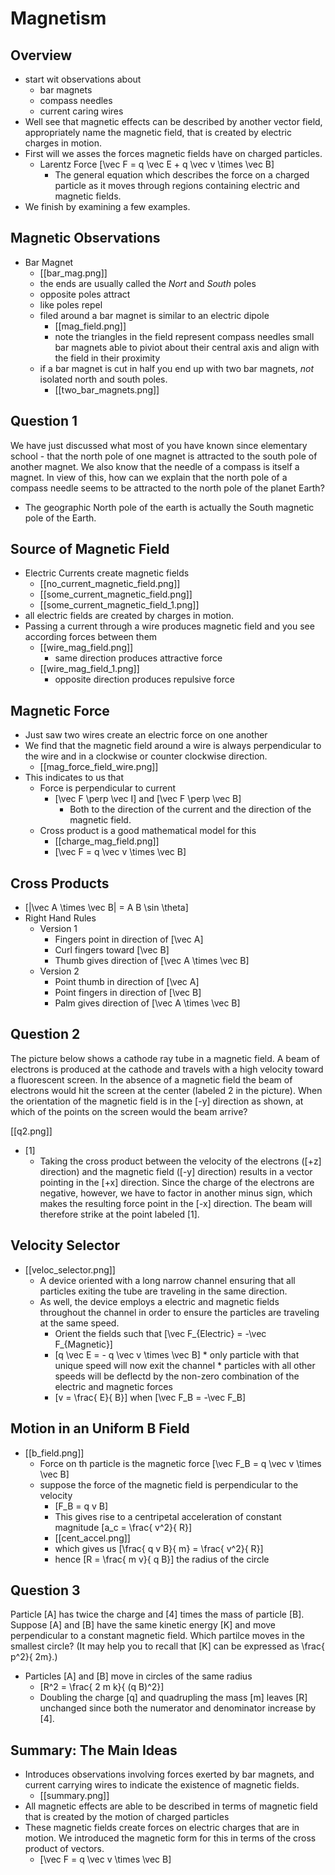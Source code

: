 # Magnetism

## Overview
* start wit observations about
  * bar magnets
  * compass needles
  * current caring wires
* Well see that magnetic effects can be described 
  by another vector field, appropriately name the 
  magnetic field, that is created by electric charges
  in motion.
* First will we asses the forces magnetic fields have on
  charged particles.
  * Larentz Force \[\vec F = q \vec E + q \vec v \times \vec B\]
      * The general equation which describes the force on a charged
        particle as it moves through regions containing electric and
        magnetic fields.
* We finish by examining a few examples.

## Magnetic Observations
* Bar Magnet
  * [[bar_mag.png]]
  * the ends are usually called the _Nort_ and _South_ poles
  * opposite poles attract
  * like poles repel
  * filed around a bar magnet is similar to an electric dipole
      * [[mag_field.png]]
      * note the triangles in the field represent compass needles
        small bar magnets able to piviot about their central axis
        and align with the field in their proximity
  * if a bar magnet is cut in half you end up with two bar magnets,
    _not_ isolated north and south poles.
      * [[two_bar_magnets.png]]

## Question 1
We have just discussed what most of you have known since 
elementary school - that the north pole of one magnet is 
attracted to the south pole of another magnet. We also know 
that the needle of a compass is itself a magnet. In view of 
this, how can we explain that the north pole of a compass 
needle seems to be attracted to the north pole of the planet Earth?

* The geographic North pole of the earth is actually the South 
  magnetic pole of the Earth.

## Source of Magnetic Field
* Electric Currents create magnetic fields
  * [[no_current_magnetic_field.png]]
  * [[some_current_magnetic_field.png]]
  * [[some_current_magnetic_field_1.png]]
* all electric fields are created by charges in motion. 
* Passing a current through a wire produces magnetic field
  and you see according forces between them
  * [[wire_mag_field.png]]
      * same direction produces attractive force
  * [[wire_mag_field_1.png]]
    * opposite direction produces repulsive force

## Magnetic Force
* Just saw two wires create an electric force on one another
* We find that the magnetic field around a wire is always perpendicular
  to the wire and in a clockwise or counter clockwise direction.
  * [[mag_force_field_wire.png]]
* This indicates to us that
  * Force is perpendicular to current 
      * \[\vec F \perp \vec I\] and \[\vec F \perp \vec B\]
          * Both to the direction of the current and the 
            direction of the magnetic field.
  * Cross product is a good mathematical model for this
      * [[charge_mag_field.png]]
      * \[\vec F = q \vec v \times \vec B\]

## Cross Products
*  \[|\vec A \times \vec B| = A B \sin \theta\]
* Right Hand Rules
  * Version 1
      * Fingers point in direction of \[\vec A\]
      * Curl fingers toward \[\vec B\]
      * Thumb gives direction of \[\vec A \times \vec B\]
  * Version 2
      * Point thumb in direction of \[\vec A\]
      * Point fingers in direction of \[\vec B\]
      * Palm gives direction of \[\vec A \times \vec B\]

## Question 2
The picture below shows a cathode ray tube in a magnetic field. 
A beam of electrons is produced at the cathode and travels with 
a high velocity toward a fluorescent screen. In the absence of 
a magnetic field the beam of electrons would hit the screen at 
the center (labeled 2 in the picture). When the orientation of 
the magnetic field is in the \[-y\] direction as shown, at 
which of the points on the screen would the beam arrive?

[[q2.png]]

* \[1\]
  * Taking the cross product between the velocity of the electrons 
    (\[+z\] direction) and the magnetic field (\[-y\] direction) results 
    in a vector pointing in the \[+x\] direction. Since the charge of 
    the electrons are negative, however, we have to factor in another 
    minus sign, which makes the resulting force point in the \[-x\] 
    direction. The beam will therefore strike at the point labeled \[1\].


## Velocity Selector
* [[veloc_selector.png]]
  * A device oriented with a long narrow channel ensuring that all particles
    exiting the tube are traveling in the same direction.
  * As well, the device employs a electric and magnetic fields throughout
    the channel in order to ensure the particles are traveling at the same speed.
      * Orient the fields such that \[\vec F_{Electric} = -\vec F_{Magnetic}\]
      * \[q \vec E = - q \vec v \times \vec B\]
            * only particle with that unique speed will now exit the channel
            * particles with all other speeds will be deflectd by the non-zero 
              combination of the electric and magnetic forces 
      * \[v = \frac{ E}{ B}\] when \[\vec F_B = -\vec F_B\]

## Motion in an Uniform B Field
* [[b_field.png]]
  * Force on th particle is the magnetic force \[\vec F_B = q \vec v \times \vec B\]
  * suppose the force of the magnetic field is perpendicular to the velocity
      * \[F_B = q v B\]
      * This gives rise to a centripetal acceleration of constant magnitude 
        \[a_c = \frac{ v^2}{ R}\]
      * [[cent_accel.png]]
      * which gives us \[\frac{ q v B}{ m} = \frac{ v^2}{ R}\]
      * hence \[R = \frac{ m v}{ q B}\] the radius of the circle

## Question 3
Particle \[A\] has twice the charge and \[4\] times the mass of particle \[B\]. 
Suppose \[A\] and \[B\] have the same kinetic energy \[K\] and move perpendicular 
to a constant magnetic field. Which partilce moves in the smallest circle? 
(It may help you to recall that \[K\] can be expressed as \frac{ p^2}{ 2m}.)

* Particles \[A\] and \[B\] move in circles of the same radius
  * \[R^2 = \frac{ 2 m k}{ (q B)^2}\]
  * Doubling the charge \[q\] and quadrupling the mass \[m\] leaves 
    \[R\] unchanged since both the numerator and denominator increase by \[4\].


## Summary: The Main Ideas
* Introduces observations involving forces exerted by bar magnets, and
  current carrying wires to indicate the existence of magnetic fields.
  * [[summary.png]]
* All magnetic effects are able to be described in terms of magnetic field
  that is created by the motion of charged particles
* These magnetic fields create forces on electric charges that are in motion.
  We introduced the magnetic form for this in terms of the cross product of vectors.
  * \[\vec F = q \vec v \times \vec B\]